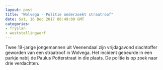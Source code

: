 ```yaml
---
layout: post
title: "Wolvega - Politie onderzoekt straatroof"
date: Sat, 16 Dec 2017 08:49:00 GMT
categories: 
- fryslan 
- weststellingwerf 
---
```


Twee 19-jarige jongemannen uit Veenendaal zijn vrijdagavond slachtoffer geworden van een straatroof in Wolvega. Het incident gebeurde in een parkje nabij de Paulus Potterstraat in die plaats. De politie is op zoek naar drie verdachten.
